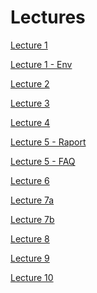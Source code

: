 # Lectures

<p><a href="_static/aw_01.pdf">Lecture 1</a></p>
<p><a href="_static/aw_01_env.pdf">Lecture 1 - Env</a></p>
<p><a href="_static/aw_02.pdf">Lecture 2</a></p>
<p><a href="_static/aw_03.pdf">Lecture 3</a></p>
<p><a href="_static/aw_04.pdf">Lecture 4</a></p>
<p><a href="_static/aw_05_raporty.pdf">Lecture 5 - Raport</a></p>
<p><a href="_static/aw_faq.pdf">Lecture 5 - FAQ</a></p>
<p><a href="_static/aw_06.pdf">Lecture 6</a></p>
<p><a href="_static/aw_07.pdf">Lecture 7a</a></p>
<p><a href="_static/aw_07b.pdf">Lecture 7b</a></p>
<p><a href="_static/aw_08.pdf">Lecture 8</a></p>
<p><a href="_static/aw_09.pdf">Lecture 9</a></p>
<p><a href="_static/aw_10.pdf">Lecture 10</a></p>
